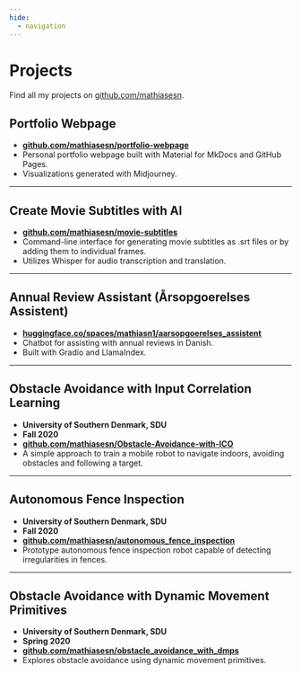 ```yaml
---
hide:
  - navigation
---
```


# Projects

Find all my projects on [github.com/mathiasesn](https://github.com/mathiasesn).

## Portfolio Webpage

* **[github.com/mathiasesn/portfolio-webpage](https://github.com/mathiasesn/portfolio-webpage)**
* Personal portfolio webpage built with Material for MkDocs and GitHub Pages.
* Visualizations generated with Midjourney.

---

## Create Movie Subtitles with AI

* **[github.com/mathiasesn/movie-subtitles](https://github.com/mathiasesn/movie-subtitles)**
* Command-line interface for generating movie subtitles as .srt files or by adding them to individual frames.
* Utilizes Whisper for audio transcription and translation.

--- 

## Annual Review Assistant (Årsopgoerelses Assistent)

* **[huggingface.co/spaces/mathiasn1/aarsopgoerelses_assistent](https://huggingface.co/spaces/mathiasn1/aarsopgoerelses_assistent)**
* Chatbot for assisting with annual reviews in Danish.
* Built with Gradio and LlamaIndex.

---

## Obstacle Avoidance with Input Correlation Learning

* **University of Southern Denmark, SDU**
* **Fall 2020**
* **[github.com/mathiasesn/Obstacle-Avoidance-with-ICO](https://github.com/mathiasesn/Obstacle-Avoidance-with-ICO)**
* A simple approach to train a mobile robot to navigate indoors, avoiding obstacles and following a target.

--- 

## Autonomous Fence Inspection

* **University of Southern Denmark, SDU**
* **Fall 2020**
* **[github.com/mathiasesn/autonomous_fence_inspection](https://github.com/mathiasesn/autonomous_fence_inspection)**
* Prototype autonomous fence inspection robot capable of detecting irregularities in fences.

--- 

## Obstacle Avoidance with Dynamic Movement Primitives

* **University of Southern Denmark, SDU**
* **Spring 2020**
* **[github.com/mathiasesn/obstacle_avoidance_with_dmps](https://github.com/mathiasesn/obstacle_avoidance_with_dmps)**
* Explores obstacle avoidance using dynamic movement primitives.
